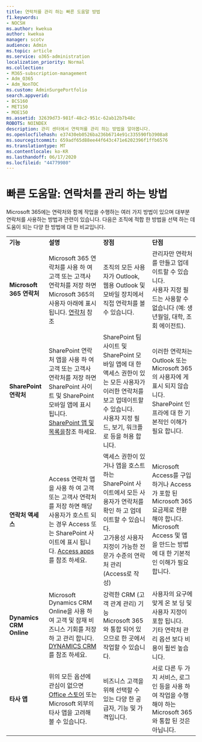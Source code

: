 ```yaml
---
title: 연락처를 관리 하는 빠른 도움말 방법
f1.keywords:
- NOCSH
ms.author: kwekua
author: kwekua
manager: scotv
audience: Admin
ms.topic: article
ms.service: o365-administration
localization_priority: Normal
ms.collection:
- M365-subscription-management
- Adm_O365
- Adm_NonTOC
ms.custom: AdminSurgePortfolio
search.appverid:
- BCS160
- MET150
- MOE150
ms.assetid: 32639d73-981f-48c2-951c-62ab12b7b48c
ROBOTS: NOINDEX
description: 관리 센터에서 연락처를 관리 하는 방법을 알아봅니다.
ms.openlocfilehash: e37430eb0526ba236b6714e91c335590fb3908a8
ms.sourcegitcommit: 659adf65d88ee44f643c471e6202396f1ffb6576
ms.translationtype: MT
ms.contentlocale: ko-KR
ms.lasthandoff: 06/17/2020
ms.locfileid: "44779980"
---
```

# <a name="quick-help-ways-to-manage-contacts"></a>빠른 도움말: 연락처를 관리 하는 방법

Microsoft 365에는 연락처와 함께 작업을 수행하는 여러 가지 방법이 있으며 대부분 연락처를 사용하는 방법과 관련이 있습니다. 다음은 조직에 적합 한 방법을 선택 하는 데 도움이 되는 다양 한 방법에 대 한 비교입니다.
  
|||||
|:-----|:-----|:-----|:-----|
|**기능** <br/> |**설명** <br/> |**장점** <br/> |**단점** <br/> |
|**Microsoft 365 연락처** <br/> |Microsoft 365 연락처를 사용 하 여 고객 또는 고객사 연락처를 저장 하면 Microsoft 365의 사용자 아래에 표시 됩니다. [연락처](contacts.md) 참조 <br/> |조직의 모든 사용자가 Outlook, 웹용 Outlook 및 모바일 장치에서 직접 연락처를 볼 수 있습니다.  <br/> |관리자만 연락처를 만들고 업데이트할 수 있습니다.  <br/> 사용자 지정 필드는 사용할 수 없습니다 (예: 생년월일, 대학, 조회 에이전트).  <br/> |
|**SharePoint 연락처** <br/> |SharePoint 연락처 앱을 사용 하 여 고객 또는 고객사 연락처를 저장 하면 SharePoint 사이트 및 SharePoint 모바일 앱에 표시 됩니다. [SharePoint 앱 및 목록을](https://support.microsoft.com/office/0a1c3ace-def0-44af-b225-cfa8d92c52d7)참조 하세요.  <br/> |SharePoint 팀 사이트 및 SharePoint 모바일 앱에 대 한 액세스 권한이 있는 모든 사용자가 이러한 연락처를 보고 업데이트할 수 있습니다.  <br/> 사용자 지정 필드, 보기, 워크플로 등을 허용 합니다.  <br/> |이러한 연락처는 Outlook 또는 Microsoft 365의 사용자에 게 표시 되지 않습니다.  <br/> SharePoint 인프라에 대 한 기본적인 이해가 필요 합니다.  <br/> |
|**연락처 액세스** <br/> |Access 연락처 앱을 사용 하 여 고객 또는 고객사 연락처를 저장 하면 해당 사용자가 호스트 되는 경우 Access 또는 SharePoint 사이트에 표시 됩니다. [Access apps](https://support.microsoft.com/office/25f3ab3e-510d-44b0-accf-b976c0813e71)를 참조 하세요.  <br/> |액세스 권한이 있거나 앱을 호스트 하는 SharePoint 사이트에서 모든 사용자가 연락처를 확인 하 고 업데이트할 수 있습니다.  <br/> 고가용성 사용자 지정이 가능한 전문가 수준의 연락처 관리 (Access로 작성)  <br/> |Microsoft Access를 구입 하거나 Access가 포함 된 Microsoft 365 요금제로 전환 해야 합니다.  <br/> Microsoft Access 및 앱을 만드는 방법에 대 한 기본적인 이해가 필요 합니다.  <br/> |
|**Dynamics CRM Online** <br/> |Microsoft Dynamics CRM Online을 사용 하 여 고객 및 잠재 비즈니스 기회를 저장 하 고 관리 합니다. [DYNAMICS CRM](https://dynamics.microsoft.com)를 참조 하세요.  <br/> |강력한 CRM (고객 관계 관리) 기능  <br/> Microsoft 365와 통합 되어 있으므로 한 곳에서 작업할 수 있습니다.  <br/> |사용자의 요구에 맞게 온 보 딩 및 사용자 지정이 포함 됩니다.  <br/> 기타 연락처 관리 옵션 보다 비용이 훨씬 높습니다.  <br/> |
|**타사 앱** <br/> |위의 모든 옵션에 관심이 없으면 [Office 스토어](https://store.office.com) 또는 Microsoft 외부의 타사 앱을 고려해 볼 수 있습니다.  <br/> |비즈니스 고객을 위해 선택할 수 있는 다양 한 공급자, 기능 및 가격입니다.  <br/> |서로 다른 두 가지 서비스, 로그인 등을 사용 하 여 작업을 수행 해야 하는 Microsoft 365와 통합 된 것은 아닙니다.  <br/> |
   

